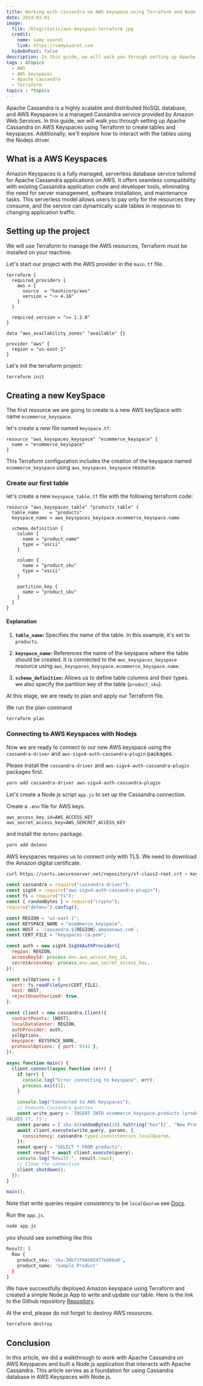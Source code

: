 ```yaml
---
title: Working with Cassandra on AWS keyspace using Terraform and Node.js
date: 2024-01-01
image:
  file: /blog/static/aws-keyspace-terraform.jpg
  credit:
    name: samy ouaret
    link: https://samyouaret.com
  hideOnPost: false
description: In this guide, we will walk you through setting up Apache Cassandra on AWS Keyspaces using Terraform to create tables and keyspaces. We'll also explore how to interact with the tables using the Nodejs driver.
tags : &topics
  - AWS
  - AWS keyspaces
  - Apache Cassandra
  - Terraform
topics : *topics
---
```


Apache Cassandra is a highly scalable and distributed NoSQL database, and AWS Keyspaces is a managed Cassandra service provided by Amazon Web Services. In this guide, we will walk you through setting up Apache Cassandra on AWS Keyspaces using Terraform to create tables and keyspaces. Additionally, we'll explore how to interact with the tables using the Nodejs driver.

## What is a AWS Keyspaces

Amazon Keyspaces is a fully managed, serverless database service tailored for Apache Cassandra applications on AWS. It offers seamless compatibility with existing Cassandra application code and developer tools, eliminating the need for server management, software installation, and maintenance tasks. This serverless model allows users to pay only for the resources they consume, and the service can dynamically scale tables in response to changing application traffic.

## Setting up the project

We will use Terraform to manage the AWS resources, Terraform must be installed on your machine.

Let's start our project with the AWS provider in the `main.tf` file.

```hcl
terraform {
  required_providers {
    aws = {
      source  = "hashicorp/aws"
      version = "~> 4.16"
    }
  }

  required_version = ">= 1.2.0"
}

data "aws_availability_zones" "available" {}

provider "aws" {
  region = "us-east-1"
}
```

Let's init the terraform project:
```bash
terraform init
```

## Creating a new KeySpace

The first resource we are going to create is a new AWS keySpace with name ```ecommerce_keyspace```.

let's create a new file named `keyspace.tf`.

```hcl
resource "aws_keyspaces_keyspace" "ecommerce_keyspace" {
  name = "ecommerce_keyspace"
}
```

This Terraform configuration includes the creation of the keyspace named ```ecommerce_keyspace``` using ```aws_keyspaces_keyspace``` resource.

### Create our first table

let's create a new `keyspace_table.tf` file with the following terraform code:

```hcl
resource "aws_keyspaces_table" "products_table" {
  table_name    = "products"
  keyspace_name = aws_keyspaces_keyspace.ecommerce_keyspace.name

  schema_definition {
    column {
      name = "product_name"
      type = "ascii"
    }

    column {
      name = "product_sku"
      type = "ascii"
    }

    partition_key {
      name = "product_sku"
    }
  }
}
```

#### Explanation

1. **`table_name`:** Specifies the name of the table. In this example, it's set to ```products```.

2. **`keyspace_name`:** References the name of the keyspace where the table should be created. It is connected to the `aws_keyspaces_keyspace` resource using `aws_keyspaces_keyspace.ecommerce_keyspace.name`.
3. **`schema_definition`:** Allows us to define table columns and their types. we also specify the partition key of the table (`product_sku`).

At this stage, we are ready to plan and apply our Terraform file. 

We run the plan command

```bash
terraform plan
```

### Connecting to AWS Keyspaces with Nodejs

Now we are ready to connect to our new AWS keyspace using the ```cassandra-driver``` and ```aws-sigv4-auth-cassandra-plugin``` packages.

Please install the ```cassandra-driver``` and ```aws-sigv4-auth-cassandra-plugin``` packages first.

```bash
yarn add cassandra-driver aws-sigv4-auth-cassandra-plugin
```

Let's create a Node.js script ```app.js``` to set up the Cassandra connection.

Create a ```.env``` file for AWS keys.

```shell
aws_access_key_id=AWS_ACCESS_KEY
aws_secret_access_key=AWS_SERCRET_ACCESS_KEY
```

and install the ```dotenv``` package.

```bash
yarn add dotenv
```

AWS keyspaces requires us to connect only with TLS. We need to download the Amazon digital certificate.

```bash
curl https://certs.secureserver.net/repository/sf-class2-root.crt > keyspaces-ca.pem
```

```js
const cassandra = require("cassandra-driver");
const sigV4 = require("aws-sigv4-auth-cassandra-plugin");
const fs = require("fs");
const { randomBytes } = require("crypto");
require("dotenv").config();

const REGION = "us-east-1";
const KEYSPACE_NAME = "ecommerce_keyspace";
const HOST = `cassandra.${REGION}.amazonaws.com`;
const CERT_FILE = "keyspaces-ca.pem";

const auth = new sigV4.SigV4AuthProvider({
  region: REGION,
  accessKeyId: process.env.aws_access_key_id,
  secretAccessKey: process.env.aws_secret_access_key,
});

const sslOptions = {
  cert: fs.readFileSync(CERT_FILE),
  host: HOST,
  rejectUnauthorized: true,
};

const client = new cassandra.Client({
  contactPoints: [HOST],
  localDataCenter: REGION,
  authProvider: auth,
  sslOptions,
  keyspace: KEYSPACE_NAME,
  protocolOptions: { port: 9142 },
});

async function main() {
  client.connect(async function (err) {
    if (err) {
      console.log("Error connecting to Keyspace", err);
      process.exit(1);
    }

    console.log("Connected to AWS Keyspaces");
    // Execute Cassandra queries
    const write_query = `INSERT INTO ecommerce_keyspace.products (product_sku, product_name)
VALUES (?, ?)`;
    const params = [`sku-${randomBytes(10).toString("hex")}`, "New Product"];
    await client.execute(write_query, params, {
      consistency: cassandra.types.consistencies.localQuorum,
    });
    const query = "SELECT * FROM products";
    const result = await client.execute(query);
    console.log("Result:", result.rows);
    // Close the connection
    client.shutdown();
  });
}

main();
```
Note that write queries require consistency to be ```localQuorum``` see [Docs](https://docs.aws.amazon.com/keyspaces/latest/devguide/consistency.html).

Run the ```app.js```.

```bash
node app.js
```
you should see something like this

```bash
Result: [
  Row {
    product_sku: 'sku-36bf3f66b02d77eb6ba0',
    product_name: 'Sample Product'
  }
]
```

We have successfully deployed Amazon keyspace using Terraform and created a simple Node.js App to write and update our table. Here is the link to the Github repository [Repository](https://github.com/samyouaret/keyspaces-terraform).

At the end, please do not forget to destroy AWS resources.

```bash
terraform destroy 
```

## Conclusion

In this article, we did a walkthrough to work with Apache Cassandra on AWS Keyspaces and built a Node.js application that interacts with Apache Cassandra. This article serves as a foundation for using Cassandra database in AWS Keyspaces with Node.js.
